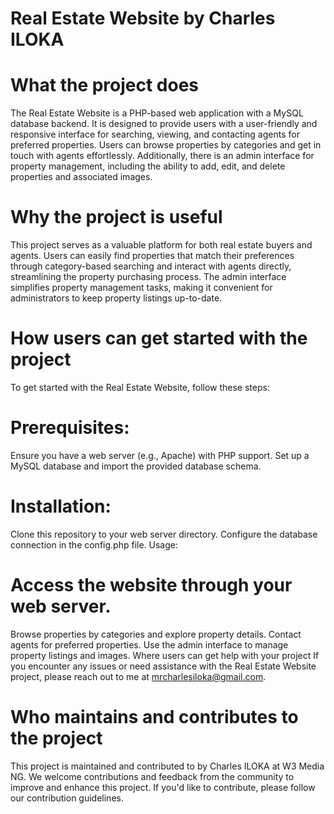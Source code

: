 # Real Estate Website by Charles ILOKA
# What the project does
The Real Estate Website is a PHP-based web application with a MySQL database backend. It is designed to provide users with a user-friendly and responsive interface for searching, viewing, and contacting agents for preferred properties. Users can browse properties by categories and get in touch with agents effortlessly. Additionally, there is an admin interface for property management, including the ability to add, edit, and delete properties and associated images.

# Why the project is useful
This project serves as a valuable platform for both real estate buyers and agents. Users can easily find properties that match their preferences through category-based searching and interact with agents directly, streamlining the property purchasing process. The admin interface simplifies property management tasks, making it convenient for administrators to keep property listings up-to-date.

# How users can get started with the project
To get started with the Real Estate Website, follow these steps:

# Prerequisites:

Ensure you have a web server (e.g., Apache) with PHP support.
Set up a MySQL database and import the provided database schema.
# Installation:

Clone this repository to your web server directory.
Configure the database connection in the config.php file.
Usage:

# Access the website through your web server.
Browse properties by categories and explore property details.
Contact agents for preferred properties.
Use the admin interface to manage property listings and images.
Where users can get help with your project
If you encounter any issues or need assistance with the Real Estate Website project, please reach out to me at mrcharlesiloka@gmail.com.

# Who maintains and contributes to the project
This project is maintained and contributed to by Charles ILOKA at W3 Media NG. We welcome contributions and feedback from the community to improve and enhance this project. If you'd like to contribute, please follow our contribution guidelines.
